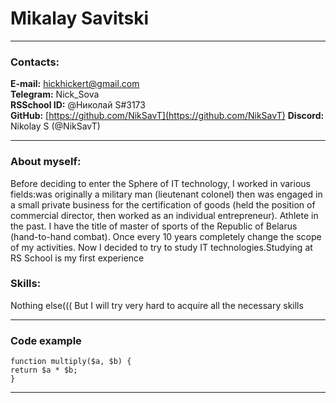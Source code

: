 # Mikalay Savitski
***
### Contacts:
**E-mail:** hickhickert@gmail.com <br />
**Telegram:** Nick_Sova <br />
**RSSchool ID:** @Николай S#3173 <br />
**GitHub:** [https://github.com/NikSavT](https://github.com/NikSavT)
**Discord:** Nikolay S (@NikSavT)
***
### About myself:
Before deciding to enter the Sphere of IT technology, I worked in various fields:was originally a military man (lieutenant colonel) then was engaged in a small private business for the certification of goods (held the position of commercial director, then worked as an individual entrepreneur). Athlete in the past. I have the title of master of sports of the Republic of Belarus (hand-to-hand combat). Оnce every 10 years completely change the scope of my activities. Now I decided to try to study IT technologies.Studying at RS School is my first experience
### Skills:
Nothing else((( But I will try very hard to acquire all the necessary skills
***
### Code example
 
    function multiply($a, $b) {
    return $a * $b;
    }
***
